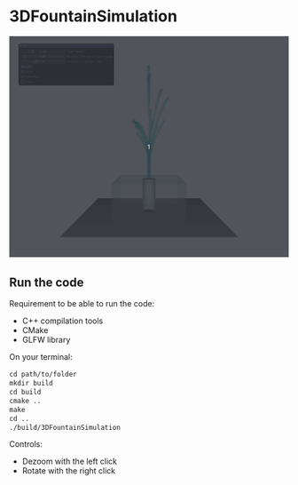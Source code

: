 # 3DFountainSimulation

![FountainSimulation](./Simulation.gif)

## Run the code

Requirement to be able to run the code:
- C++ compilation tools
- CMake
- GLFW library

On your terminal:

```
cd path/to/folder
mkdir build
cd build
cmake ..
make
cd ..
./build/3DFountainSimulation
```

Controls:
- Dezoom with the left click
- Rotate with the right click